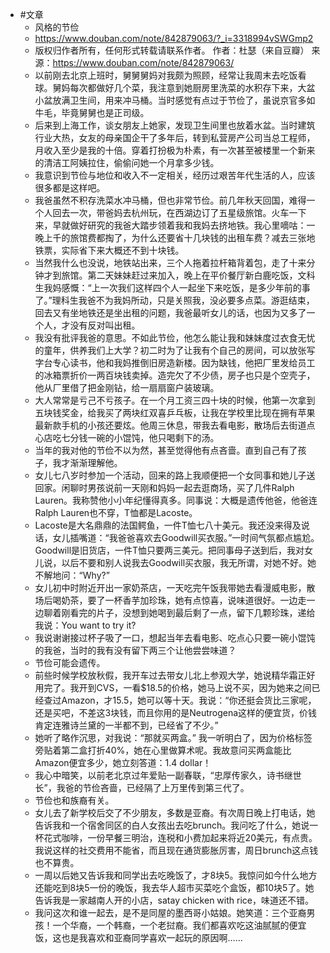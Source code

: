 - #文章
	- 风格的节俭
	- https://www.douban.com/note/842879063/?_i=3318994vSWGmp2
	- 版权归作者所有，任何形式转载请联系作者。
	  作者：杜瑟（来自豆瓣）
	  来源：https://www.douban.com/note/842879063/
	- 以前刚去北京上班时，舅舅舅妈对我颇为照顾，经常让我周末去吃饭看球。舅妈每次都做好几个菜，我注意到她厨房里洗菜的水积存下来，大盆小盆放满卫生间，用来冲马桶。当时感觉有点过于节俭了，虽说京官多如牛毛，毕竟舅舅也是正司级。
	- 后来到上海工作，谈女朋友上她家，发现卫生间里也放着水盆。当时建筑行业大热，女友的母亲国企干了多年后，转到私营房产公司当总工程师，月收入至少是我的十倍。穿着打扮极为朴素，有一次甚至被楼里一个新来的清洁工阿姨拉住，偷偷问她一个月拿多少钱。
	- 我意识到节俭与地位和收入不一定相关，经历过艰苦年代生活的人，应该很多都是这样吧。
	- 我爸虽然不积存洗菜水冲马桶，但也非常节俭。前几年秋天回国，难得一个人回去一次，带爸妈去杭州玩，在西湖边订了五星级旅馆。火车一下来，早就做好研究的我爸大踏步领着我和我妈去挤地铁。我心里嘀咕：一晚上千的旅馆费都掏了，为什么还要省十几块钱的出租车费？减去三张地铁票，实际省下来大概还不到十块钱。
	- 当然我什么也没说，地铁站出来，三个人拖着拉杆箱背着包，走了十来分钟才到旅馆。第二天妹妹赶过来加入，晚上在平价餐厅新白鹿吃饭，文科生我妈感慨：“上一次我们这样四个人一起坐下来吃饭，是多少年前的事了。”理科生我爸不为我妈所动，只是关照我，没必要多点菜。游逛结束，回去又有坐地铁还是坐出租的问题，我爸最听女儿的话，也因为又多了一个人，才没有反对叫出租。
	- 我没有批评我爸的意思。不如此节俭，他怎么能让我和妹妹度过衣食无忧的童年，供养我们上大学？初二时为了让我有个自己的房间，可以放张写字台专心读书，他和我妈推倒旧房造新楼。因为缺钱，他把厂里发给员工的冰箱票折价一两百块钱卖掉。造完欠了不少债，房子也只是个空壳子，他从厂里借了把金刚钻，给一扇扇窗户装玻璃。
	- 大人常常是亏己不亏孩子。在一个月工资三四十块的时候，他第一次拿到五块钱奖金，给我买了两块红双喜乒乓板，让我在学校里比现在拥有苹果最新款手机的小孩还要炫。他周三休息，带我去看电影，散场后去街道点心店吃七分钱一碗的小馄饨，他只喝剩下的汤。
	- 当年的我对他的节俭不以为然，甚至觉得他有点吝啬。直到自己有了孩子，我才渐渐理解他。
	- 女儿七八岁时参加一个活动，回来的路上我顺便把一个女同事和她儿子送回家。闲聊时男孩说前一天刚和妈妈一起去逛商场，买了几件Ralph Lauren。我称赞他小小年纪懂得真多。同事说：大概是遗传他爸，他爸连Ralph Lauren也不穿，T恤都是Lacoste。
	- Lacoste是大名鼎鼎的法国鳄鱼，一件T恤七八十美元。我还没来得及说话，女儿插嘴道：“我爸爸喜欢去Goodwill买衣服。”一时间气氛都点尴尬。Goodwill是旧货店，一件T恤只要两三美元。把同事母子送到后，我对女儿说，以后不要和别人说我去Goodwill买衣服，我无所谓，对她不好。她不解地问：“Why?”
	- 女儿初中时附近开出一家奶茶店，一天吃完午饭我带她去看漫威电影，散场后喝奶茶，要了一杯香芋加珍珠，她有点惊喜，说味道很好。一边走一边聊着刚看完的片子，没想到她喝到最后剩了一点，留下几颗珍珠，递给我说：You want to try it?
	- 我说谢谢接过杯子吸了一口，想起当年去看电影、吃点心只要一碗小馄饨的我爸，当时的我有没有留下两三个让他尝尝味道？
	- 节俭可能会遗传。
	- 前些时候学校放秋假，我开车过去带女儿北上参观大学，她说精华霜正好用完了。我开到CVS，一看$18.5的价格，她马上说不买，因为她来之间已经查过Amazon，才15.5，她可以等十天。我说：“你还挺会货比三家呢，还是买吧，不差这3块钱，而且你用的是Neutrogena这样的便宜货，价钱肯定连雅诗兰黛的一半都不到，已经省了不少。”
	- 她听了略作沉思，对我说：“那就买两盒。” 我一听明白了，因为价格标签旁贴着第二盒打折40%，她在心里做算术呢。我故意问买两盒能比Amazon便宜多少，她立刻答道：1.4 dollar！
	- 我心中暗笑，以前老北京过年爱贴一副春联，“忠厚传家久，诗书继世长”，我爸的节俭吝啬，已经隔了上万里传到第三代了。
	- 节俭也和族裔有关。
	- 女儿去了新学校后交了不少朋友，多数是亚裔。有次周日晚上打电话，她告诉我和一个宿舍同区的白人女孩出去吃brunch。我问吃了什么，她说一杯花式咖啡，一份早餐三明治，连税和小费加起来将近20美元，有点贵。我说这样的社交费用不能省，而且现在通货膨胀厉害，周日brunch这点钱也不算贵。
	- 一周以后她又告诉我和同学出去吃晚饭了，才8块5。我惊问如今什么地方还能吃到8块5一份的晚饭，我去华人超市买菜吃个盒饭，都10块5了。她告诉我是一家越南人开的小店，satay chicken with rice，味道还不错。
	- 我问这次和谁一起去，是不是同屋的墨西哥小姑娘。她笑道：三个亚裔男孩！一个华裔，一个韩裔，一个老挝裔。我们都喜欢吃这油腻腻的便宜饭，这也是我喜欢和亚裔同学喜欢一起玩的原因啊……